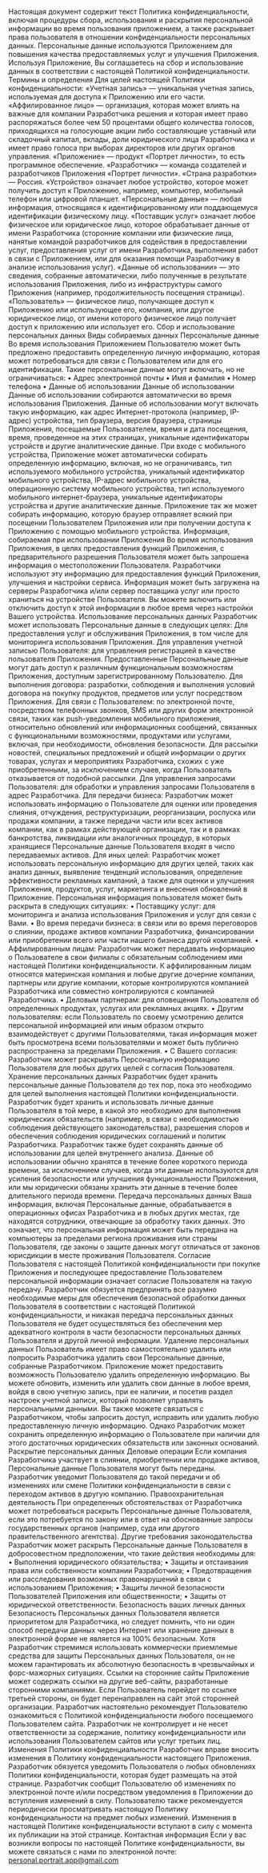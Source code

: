 Настоящая документ содержит текст Политика конфиденциальности, включая процедуры сбора, использования и раскрытия персональной информации во время пользования приложением, а также раскрывает права пользователя в отношении конфиденциальности персональных данных.
Персональные данные используются Приложением для повышения качества предоставляемых услуг и улучшения Приложения. Используя Приложение, Вы соглашаетесь на сбор и использование данных в соответствии с настоящей Политикой конфиденциальности. 
Термины и определения
Для целей настоящей Политики конфиденциальности:
«Учетная запись» — уникальная учетная запись, используемая для доступа к Приложению или его части.
«Аффилированное лицо» — организация, которая может влиять на важные для компании Разработчика решения и которая имеет право распоряжаться более чем 50 процентами общего количества голосов, приходящихся на голосующие акции либо составляющие уставный или складочный капитал, вклады, доли юридического лица Разработчика и имеет право голоса при выборах директоров или других органов управления.
«Приложение» — продукт «Портрет личности», то есть программное обеспечение.
«Разработчик» — команда создателей и разработчиков Приложения «Портрет личности».
«Страна разработки» — Россия.
«Устройство» означает любое устройство, которое может получить доступ к Приложению, например, компьютер, мобильный телефон или цифровой планшет.
«Персональные данные» — любая информация, относящаяся к идентифицированному или поддающемуся идентификации физическому лицу. 
«Поставщик услуг» означает любое физическое или юридическое лицо, которое обрабатывает данные от имени Разработчика (сторонние компании или физические лица, нанятые командой разработчиков для содействия в предоставлении услуг, предоставления услуг от имени Разработчика, выполнения работ в связи с Приложением, или для оказания помощи Разработчику в анализе использования услуг).
«Данные об использовании» — это сведения, собранные автоматически, либо полученные в результате использования Приложения, либо из инфраструктуры самого Приложения (например, продолжительность посещения страницы).
«Пользователь» — физическое лицо, получающее доступ к Приложению или использующее его, компания, или другое юридическое лицо, от имени которого физическое лицо получает доступ к приложению или использует его.
Сбор и использование персональных данных
Виды собираемых данных
Персональные данные
Во время использования Приложением Пользователю может быть предложено предоставить определенную личную информацию, которая может потребоваться для связи с Пользователем или для его идентификации. Такие персональные данные могут включать, но не ограничиваться:
•	Адрес электронной почты
•	Имя и фамилия
•	Номер телефона
•	Данные об использовании
Данные об использовании
Данные об использовании собираются автоматически во время использования Приложения.
Данные об использовании могут включать такую информацию, как адрес Интернет-протокола (например, IP-адрес) устройства, тип браузера, версия браузера, страницы Приложения, посещаемые Пользователем, время и дата посещения, время, проведенное на этих страницах, уникальные идентификаторы устройств и другие аналитические данные.
При входе с мобильного устройства, Приложение может автоматически собирать определенную информацию, включая, но не ограничиваясь, тип используемого мобильного устройства, уникальный идентификатор мобильного устройства, IP-адрес мобильного устройства, операционную систему мобильного устройства, тип используемого мобильного интернет-браузера, уникальные идентификаторы устройства и другие аналитические данные.
Приложение так же может собирать информацию, которую браузер отправляет всякий при посещении Пользователем Приложения или при получении доступа к Приложению с помощью мобильного устройства.
Информация, собираемая при использовании Приложения
Во время использования Приложения, в целях предоставления функций Приложения, с предварительного разрешения Пользователя может быть запрошена информация о местоположении Пользователя.
Разработчики используют эту информацию для предоставления функций Приложения, улучшения и настройки сервиса. Информация может быть загружена на серверы Разработчика и/или сервер поставщика услуг или просто храниться на устройстве Пользователя.
Вы можете включить или отключить доступ к этой информации в любое время через настройки Вашего устройства.
Использование персональных данных
Разработчик может использовать Персональные данные в следующих целях:
Для предоставления услуг и обслуживания Приложения, в том числе для мониторинга использования Приложения.
Для управления учетной записью Пользователя: для управления регистрацией в качестве пользователя Приложения. Предоставленные Персональные данные могут дать доступ к различным функциональным возможностям Приложения, доступным зарегистрированному Пользователю.
Для выполнения договора: разработки, соблюдения и выполнения условий договора на покупку продуктов, предметов или услуг посредством Приложения.
Для связи с Пользователем: по электронной почте, посредством телефонных звонков, SMS или других форм электронной связи, таких как push-уведомления мобильного приложения, относительно обновлений или информационных сообщений, связанных с функциональными возможностями, продуктами или услугами, включая, при необходимости, обновления безопасности.
Для рассылки новостей, специальных предложений и общей информации о других товарах, услугах и мероприятиях Разработчика, схожих с уже приобретенными, за исключением случаев, когда Пользователь отказывается от подобной рассылки.
Для управления запросами Пользователя: для обработки и управления запросами Пользователя в адрес Разработчика.
Для передачи бизнеса: Разработчик может использовать информацию о Пользователе для оценки или проведения слияния, отчуждения, реструктуризации, реорганизации, роспуска или продажи компании, а также передачи части или всех активов компании, как в рамках действующей организации, так и в рамках банкротства, ликвидации или аналогичных процедур, в которых хранящиеся Персональные данные Пользователя входят в число передаваемых активов.
Для иных целей: Разработчик может использовать персональную информацию для других целей, таких как анализ данных, выявление тенденций использования, определение эффективности рекламных кампаний, а также для оценки и улучшения Приложения, продуктов, услуг, маркетинга и внесения обновлений в Приложение.
Персональная информация пользователя может быть раскрыта в следующих ситуациях:
•	Поставщику услуг: для мониторинга и анализа использования Приложения и услуг для связи с Вами.
•	Во время передачи бизнеса: в связи или во время переговоров о слиянии, продаже активов компании Разработчика, финансировании или приобретении всего или части нашего бизнеса другой компанией.
•	Аффилированным лицам: Разработчик может передавать информацию о Пользователе в свои филиалы с обязательным соблюдением ими настоящей Политики конфиденциальности. К аффилированным лицам относятся материнская компания и любые другие дочерние компании, партнеры или другие компании, которые контролируются компанией Разработчика или совместно контролируются с компанией Разработчика.
•	Деловым партнерам: для оповещения Пользователя об определенных продуктах, услугах или рекламных акциях.
•	Другим пользователям: если Пользователь по своему усмотрению делится персональной информацией или иным образом открыто взаимодействует с другими Пользователями, такая информация может быть просмотрена всеми пользователями и может быть публично распространена за пределами Приложения.
•	С Вашего согласия: Разработчик может раскрывать Персональную информацию Пользователя для любых других целей с согласия Пользователя.
Хранение персональных данных
Разработчик будет хранить персональные данные Пользователя до тех пор, пока это необходимо для целей выполнения настоящей Политики конфиденциальности. Разработчик будет хранить и использовать личные данные Пользователя в той мере, в какой это необходимо для выполнения юридических обязательств (например, в связи с необходимостью соблюдения действующего законодательства), разрешения споров и обеспечения соблюдения юридических соглашений и политик Разработчика.
Разработчик также будет сохранять данные об использовании для целей внутреннего анализа. Данные об использовании обычно хранятся в течение более короткого периода времени, за исключением случаев, когда эти данные используются для усиления безопасности или улучшения функциональности Приложения, или мы юридически обязаны хранить эти данные в течение более длительного периода времени.
Передача персональных данных
Ваша информация, включая Персональные данные, обрабатывается в операционных офисах Разработчика и в любых других местах, где находятся сотрудники, отвечающие за обработку таких данных. Это означает, что персональная информация может быть передана на компьютеры за пределами региона проживания или страны Пользователя, где законы о защите данных могут отличаться от законов юрисдикции в месте проживания Пользователя.
Согласие Пользователя с настоящей Политикой конфиденциальности при покупке Приложения и последующее предоставление Пользователем персональной информации означает согласие Пользователя на такую передачу.
Разработчик обязуется предпринять все разумно необходимые меры для обеспечения безопасной обработки данных Пользователя в соответствии с настоящей Политикой конфиденциальности, и никакая передача персональных данных Пользователя не будет осуществляться без обеспечения мер адекватного контроля в части безопасности персональных данных Пользователя и другой личной информации.
Удаление персональных данных
Пользователь имеет право самостоятельно удалить или попросить Разработчика удалить свои Персональные данные, собранные Разработчиком.
Приложение может предоставить возможность Пользователю удалить определенную информацию.
Вы можете обновить, изменить или удалить свои данные в любое время, войдя в свою учетную запись, при ее наличии, и посетив раздел настроек учетной записи, который позволяет управлять персональными данными. Вы также можете связаться с Разработчиком, чтобы запросить доступ, исправить или удалить любую предоставленную личную информацию.
Однако Разработчик может сохранить определенную информацию о Пользователе при наличии для этого достаточных юридических обязательств или законных оснований.
Раскрытие персональных данных
Деловые операции
Если компания Разработчика участвует в слиянии, приобретении или продаже активов, Персональные данные Пользователя могут быть переданы. Разработчик уведомит Пользователя до такой передачи и об изменениях или смене Политики конфиденциальности в связи с переходом активов в другую компанию.
Правоохранительная деятельность
При определенных обстоятельствах от Разработчика может потребоваться раскрыть Персональные данные Пользователя, если это потребуется по закону или в ответ на обоснованные запросы государственных органов (например, суда или другого правительственного агентства).
Другие требования законодательства
Разработчик может раскрыть Персональные данные Пользователя в добросовестном предположении, что такие действия необходимы для:
•	Выполнения юридического обязательства;
•	Защиты и отстаивания права или собственности компании Разработчика;
•	Предотвращения или расследования возможных правонарушений в связи с использованием Приложения;
•	Защиты личной безопасности Пользователей Приложения или общественности;
•	Защиты от юридической ответственности.
Безопасность ваших личных данных
Безопасность Персональных данных Пользователя является приоритетом для Разработчика, но следует помнить, что ни один способ передачи данных через Интернет или хранение данных в электронной форме не является на 100% безопасным. Хотя Разработчик стремимся использовать коммерчески приемлемые средства для защиты Персональных данных Пользователя, он не можем гарантировать их абсолютную безопасность в чрезвычайных и форс-мажорных ситуациях.
Ссылки на сторонние сайты
Приложение может содержать ссылки на другие веб-сайты, разработанные сторонними компаниями. Если Пользователь перейдет по ссылке третьей стороны, он будет перенаправлен на сайт этой сторонней организации. Разработчик настоятельно рекомендует Пользователю ознакомиться с Политикой конфиденциальности любого посещаемого Пользователем сайта.
Разработчик не контролирует и не несет ответственности за содержание, политику конфиденциальности или использования Пользователем сайтов или услуг третьих лиц.
Изменения Политики конфиденциальности
Разработчик вправе вносить изменения в Политику конфиденциальности настоящего Приложения. Разработчик обязуется уведомить Пользователя о любых обновлениях Политики конфиденциальности, которая будет размещать на этой странице.
Разработчик сообщит Пользователю об изменениях по электронной почте и/или посредством уведомления в Приложении до вступления изменений в силу.
Пользователю также рекомендуется периодически просматривать настоящую Политику конфиденциальности на предмет любых изменений. Изменения в настоящей Политике конфиденциальности вступают в силу с момента их публикации на этой странице.
Контактная информация
Если у вас возникли вопросы по настоящей Политике конфиденциальности, вы можете связаться с нами по электронной почте: personal.portrait.app@gmail.com
